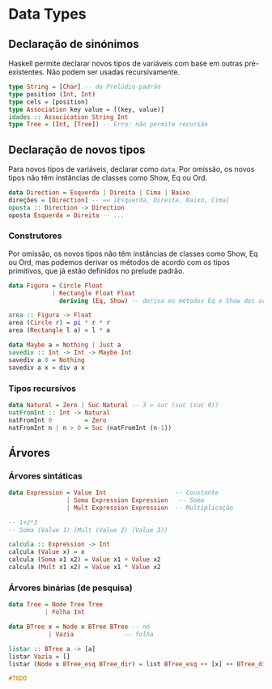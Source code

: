# Data Types

## Declaração de sinónimos

Haskell permite declarar novos tipos de variáveis com base em outras pré-existentes. Não podem ser usadas recursivamente.

```haskell
type String = [Char] -- do Prelúdio-padrão
type position (Int, Int)
type cels = [position]
type Association key value = [(key, value)]
idades :: Assocication String Int
type Tree = (Int, [Tree]) -- Erro: não permite recursão
```

## Declaração de novos tipos

Para novos tipos de variáveis, declarar como `data`. Por omissão, os novos tipos não têm instâncias de classes como Show, Eq ou Ord.

```haskell
data Direction = Esquerda | Direita | Cima | Baixo
direções = [Direction] -- == [Esquerda, Direita, Baixo, Cima]
oposta :: Direction -> Direction
oposta Esquerda = Direita -- ...
```

### Construtores

Por omissão, os novos tipos não têm instâncias de classes como Show, Eq ou Ord, mas podemos derivar os métodos de acordo com os tipos primitivos, que já estão definidos no prelude padrão.

```haskell
data Figura = Circle Float
            | Rectangle Float Float
              deriving (Eq, Show) -- deriva os métodos Eq e Show dos argumentos do novo tipo

area :: Figura -> Float
area (Circle r) = pi * r * r
area (Rectangle l a) = l * a

data Maybe a = Nothing | Just a
savediv :: Int -> Int -> Maybe Int
savediv a 0 = Nothing
savediv a x = div a x
```

### Tipos recursivos

```haskell
data Natural = Zero | Suc Natural -- 3 = suc (suc (suc 0))
natFromInt :: Int -> Natural
natFromInt 0         = Zero
natFromInt n | n > 0 = Suc (natFromInt (n-1))
```

## Árvores

### Árvores sintáticas

```haskell
data Expression = Value Int                   -- Constante
                | Soma Expression Expression   -- Soma
                | Mult Expression Expression  -- Multiplicação

-- 1+2*3
-- Soma (Value 1) (Mult (Value 2) (Value 3))

calcula :: Expression -> Int
calcula (Value x) = x
calcula (Soma x1 x2) = Value x1 + Value x2
calcula (Mult x1 x2) = Value x1 * Value x2
```

### Árvores binárias (de pesquisa)

```haskell
data Tree = Node Tree Tree
          | Folha Int

data BTree x = Node x BTree BTree -- nó
           | Vazia              -- folha

listar :: BTree a -> [a]
listar Vazia = []
listar (Node x BTree_esq BTree_dir) = list BTree_esq ++ [x] ++ BTree_dir

#TODO
```